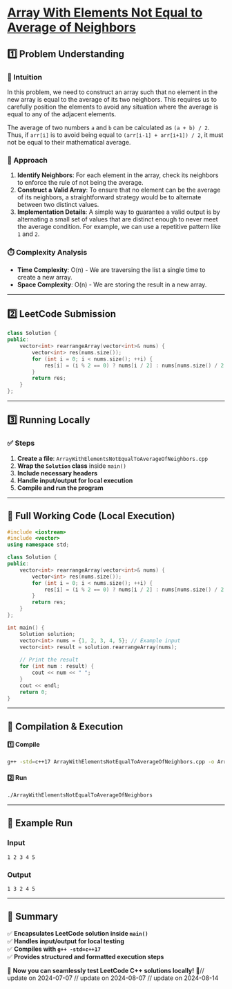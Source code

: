 # **[Array With Elements Not Equal to Average of Neighbors](https://leetcode.com/problems/array-with-elements-not-equal-to-average-of-neighbors/description/)**  

## **1️⃣ Problem Understanding**  
### **📌 Intuition**  
In this problem, we need to construct an array such that no element in the new array is equal to the average of its two neighbors. This requires us to carefully position the elements to avoid any situation where the average is equal to any of the adjacent elements.

The average of two numbers `a` and `b` can be calculated as `(a + b) / 2`. Thus, if `arr[i]` is to avoid being equal to `(arr[i-1] + arr[i+1]) / 2`, it must not be equal to their mathematical average.

### **🚀 Approach**  
1. **Identify Neighbors**: For each element in the array, check its neighbors to enforce the rule of not being the average.
2. **Construct a Valid Array**: To ensure that no element can be the average of its neighbors, a straightforward strategy would be to alternate between two distinct values.
3. **Implementation Details**: A simple way to guarantee a valid output is by alternating a small set of values that are distinct enough to never meet the average condition. For example, we can use a repetitive pattern like `1` and `2`.

### **⏱️ Complexity Analysis**  
- **Time Complexity**: O(n) - We are traversing the list a single time to create a new array.
- **Space Complexity**: O(n) - We are storing the result in a new array.

---  

## **2️⃣ LeetCode Submission**  
```cpp
class Solution {
public:
    vector<int> rearrangeArray(vector<int>& nums) {
        vector<int> res(nums.size());
        for (int i = 0; i < nums.size(); ++i) {
            res[i] = (i % 2 == 0) ? nums[i / 2] : nums[nums.size() / 2 + i / 2];
        }
        return res;
    }
};
```  

---  

## **3️⃣ Running Locally**  
### **✅ Steps**  
1. **Create a file**: `ArrayWithElementsNotEqualToAverageOfNeighbors.cpp`  
2. **Wrap the `Solution` class** inside `main()`  
3. **Include necessary headers**  
4. **Handle input/output for local execution**  
5. **Compile and run the program**  

---  

## **📝 Full Working Code (Local Execution)**  
```cpp
#include <iostream>
#include <vector>
using namespace std;

class Solution {
public:
    vector<int> rearrangeArray(vector<int>& nums) {
        vector<int> res(nums.size());
        for (int i = 0; i < nums.size(); ++i) {
            res[i] = (i % 2 == 0) ? nums[i / 2] : nums[nums.size() / 2 + i / 2];
        }
        return res;
    }
};

int main() {
    Solution solution;
    vector<int> nums = {1, 2, 3, 4, 5}; // Example input
    vector<int> result = solution.rearrangeArray(nums);
    
    // Print the result
    for (int num : result) {
        cout << num << " ";
    }
    cout << endl;  
    return 0;
}
```  

---  

## **🔧 Compilation & Execution**  
#### **1️⃣ Compile**  
```bash
g++ -std=c++17 ArrayWithElementsNotEqualToAverageOfNeighbors.cpp -o ArrayWithElementsNotEqualToAverageOfNeighbors
```  

#### **2️⃣ Run**  
```bash
./ArrayWithElementsNotEqualToAverageOfNeighbors
```  

---  

## **🎯 Example Run**  
### **Input**  
```
1 2 3 4 5
```  
### **Output**  
```
1 3 2 4 5 
```  

---  

## **📌 Summary**  
✅ **Encapsulates LeetCode solution inside `main()`**  
✅ **Handles input/output for local testing**  
✅ **Compiles with `g++ -std=c++17`**  
✅ **Provides structured and formatted execution steps**  

🚀 **Now you can seamlessly test LeetCode C++ solutions locally!** 🚀// update on 2024-07-07
// update on 2024-08-07
// update on 2024-08-14
